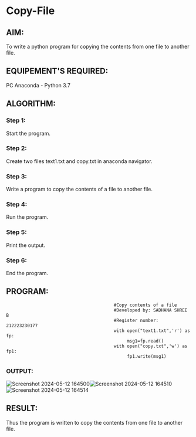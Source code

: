 # Copy-File
## AIM:
To write a python program for copying the contents from one file to another file.
## EQUIPEMENT'S REQUIRED: 
PC
Anaconda - Python 3.7
## ALGORITHM: 
### Step 1:
Start the program.
### Step 2: 
Create two files text1.txt and copy.txt in anaconda navigator.
### Step 3: 
Write a program to copy the contents of a file to another file.
### Step 4:  
Run the program.
### Step 5: 
Print the output.
### Step 6: 
End the program.

## PROGRAM:
                                             #Copy contents of a file 
                                             #Developed by: SADHANA SHREE B
                                             #Register number: 212223230177
                                             with open("text1.txt",'r') as fp:
                                                  msg1=fp.read()
                                             with open("copy.txt",'w') as fp1:
                                                  fp1.write(msg1)

### OUTPUT:
![Screenshot 2024-05-12 164500](https://github.com/SadhanaShreee/Copy-File/assets/144517664/aca8583b-ba0f-46f7-a995-d1d7f00dab3d)![Screenshot 2024-05-12 164510](https://github.com/SadhanaShreee/Copy-File/assets/144517664/8f0186e7-a8db-4e04-8e6a-02efbfa4f368)![Screenshot 2024-05-12 164514](https://github.com/SadhanaShreee/Copy-File/assets/144517664/fc67668f-cafb-4559-9188-c6b9b8282d93)





## RESULT:
Thus the program is written to copy the contents from one file to another file.

